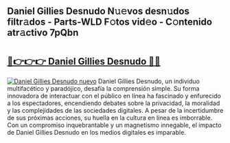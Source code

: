 ## Daniel Gillies Desnudo N𝚞𝚎vos desn𝚞dos filtr𝚊dos - Parts-WLD F𝚘tos vid𝚎o - C𝚘ntenido atr𝚊ctivo 7pQbn

# <h2><a href="http://mb08ma.tromn.icu/?c=Daniel+Gillies+Desnudo">🔗👉👉👉 Daniel Gillies Desnudo 🔗🔗</a></h2>

[![Daniel Gillies Desnudo nuevo](https://i.imgur.com/pEAQMta.gif)](http://mb08ma.tromn.icu/?c=Daniel+Gillies+Desnudo)
Daniel Gillies Desnudo, un individuo multifacético y paradójico, desafía la comprensión simple. Su forma innovadora de interactuar con el público en línea ha fascinado y enfurecido a los espectadores, encendiendo debates sobre la privacidad, la moralidad y las complejidades de las sociedades digitales. A pesar de la incertidumbre de sus próximas acciones, su huella en la cultura en línea es imborrable. Con un compromiso inquebrantable y un magnetismo innegable, el impacto de Daniel Gillies Desnudo en los medios digitales es imparable.
